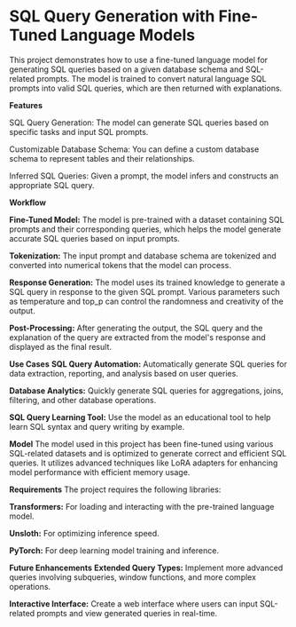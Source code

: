 # SQL Query Generation with Fine-Tuned Language Models

This project demonstrates how to use a fine-tuned language model for generating SQL queries based on a given database schema and SQL-related prompts. The model is trained to convert natural language SQL prompts into valid SQL queries, which are then returned with explanations.

**Features**

SQL Query Generation: The model can generate SQL queries based on specific tasks and input SQL prompts.

Customizable Database Schema: You can define a custom database schema to represent tables and their relationships.

Inferred SQL Queries: Given a prompt, the model infers and constructs an appropriate SQL query.

**Workflow**

**Fine-Tuned Model:** The model is pre-trained with a dataset containing SQL prompts and their corresponding queries, which helps the model generate accurate SQL queries based on input prompts.

**Tokenization:** The input prompt and database schema are tokenized and converted into numerical tokens that the model can process.

**Response Generation:** The model uses its trained knowledge to generate a SQL query in response to the given SQL prompt. Various parameters such as temperature and top_p can control the randomness and creativity of the output.

**Post-Processing:** After generating the output, the SQL query and the explanation of the query are extracted from the model's response and displayed as the final result.

**Use Cases**
**SQL Query Automation:** Automatically generate SQL queries for data extraction, reporting, and analysis based on user queries.

**Database Analytics:** Quickly generate SQL queries for aggregations, joins, filtering, and other database operations.

**SQL Query Learning Tool:** Use the model as an educational tool to help learn SQL syntax and query writing by example.

**Model**
The model used in this project has been fine-tuned using various SQL-related datasets and is optimized to generate correct and efficient SQL queries. It utilizes advanced techniques like LoRA adapters for enhancing model performance with efficient memory usage.

**Requirements**
The project requires the following libraries:

**Transformers:** For loading and interacting with the pre-trained language model.

**Unsloth:** For optimizing inference speed.

**PyTorch:** For deep learning model training and inference.

**Future Enhancements**
**Extended Query Types:** Implement more advanced queries involving subqueries, window functions, and more complex operations.

**Interactive Interface:** Create a web interface where users can input SQL-related prompts and view generated queries in real-time.
